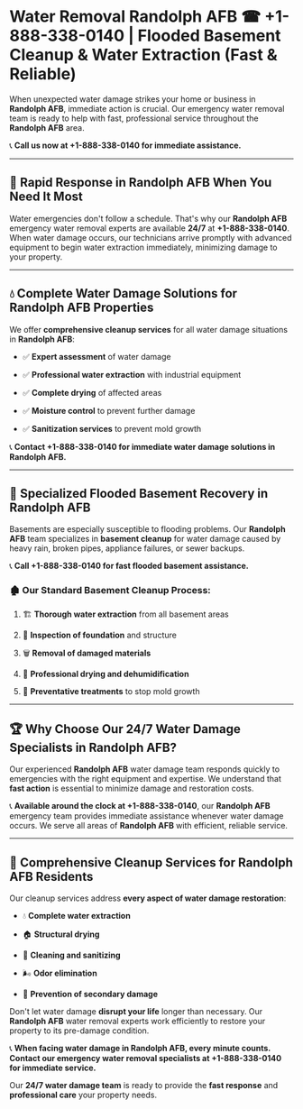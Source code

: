 # Water Removal Randolph AFB ☎ +1-888-338-0140 | Flooded Basement Cleanup & Water Extraction (Fast & Reliable)

When unexpected water damage strikes your home or business in **Randolph AFB**, immediate action is crucial. Our emergency water removal team is ready to help with fast, professional service throughout the **Randolph AFB** area. 

📞 **Call us now at +1-888-338-0140 for immediate assistance.**
---
## 🚀 Rapid Response in Randolph AFB When You Need It Most
Water emergencies don't follow a schedule. That's why our **Randolph AFB** emergency water removal experts are available **24/7** at **+1-888-338-0140**. When water damage occurs, our technicians arrive promptly with advanced equipment to begin water extraction immediately, minimizing damage to your property.
---
## 💧 Complete Water Damage Solutions for Randolph AFB Properties
We offer **comprehensive cleanup services** for all water damage situations in **Randolph AFB**:
- ✅ **Expert assessment** of water damage  
- ✅ **Professional water extraction** with industrial equipment  
- ✅ **Complete drying** of affected areas  
- ✅ **Moisture control** to prevent further damage  
- ✅ **Sanitization services** to prevent mold growth  
📞 **Contact +1-888-338-0140 for immediate water damage solutions in Randolph AFB.**
---
## 🌊 Specialized Flooded Basement Recovery in Randolph AFB
Basements are especially susceptible to flooding problems. Our **Randolph AFB** team specializes in **basement cleanup** for water damage caused by heavy rain, broken pipes, appliance failures, or sewer backups. 
📞 **Call +1-888-338-0140 for fast flooded basement assistance.**
### 🏚️ Our Standard Basement Cleanup Process:
1. 🏗️ **Thorough water extraction** from all basement areas  
2. 🔎 **Inspection of foundation** and structure  
3. 🗑️ **Removal of damaged materials**  
4. 💨 **Professional drying and dehumidification**  
5. 🚫 **Preventative treatments** to stop mold growth  
---
## 🏆 Why Choose Our 24/7 Water Damage Specialists in Randolph AFB?
Our experienced **Randolph AFB** water damage team responds quickly to emergencies with the right equipment and expertise. We understand that **fast action** is essential to minimize damage and restoration costs.
📞 **Available around the clock at +1-888-338-0140**, our **Randolph AFB** emergency team provides immediate assistance whenever water damage occurs. We serve all areas of **Randolph AFB** with efficient, reliable service.
---
## 🧹 Comprehensive Cleanup Services for Randolph AFB Residents
Our cleanup services address **every aspect of water damage restoration**:
- 💧 **Complete water extraction**  
- 🏠 **Structural drying**  
- 🧼 **Cleaning and sanitizing**  
- 🌬️ **Odor elimination**  
- 🚫 **Prevention of secondary damage**  
Don't let water damage **disrupt your life** longer than necessary. Our **Randolph AFB** water removal experts work efficiently to restore your property to its pre-damage condition.
📞 **When facing water damage in Randolph AFB, every minute counts. Contact our emergency water removal specialists at +1-888-338-0140 for immediate service.**
Our **24/7 water damage team** is ready to provide the **fast response** and **professional care** your property needs.
